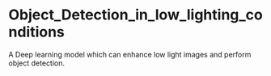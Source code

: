 # Object_Detection_in_low_lighting_conditions
A Deep learning model which can enhance low light images and perform object detection.
